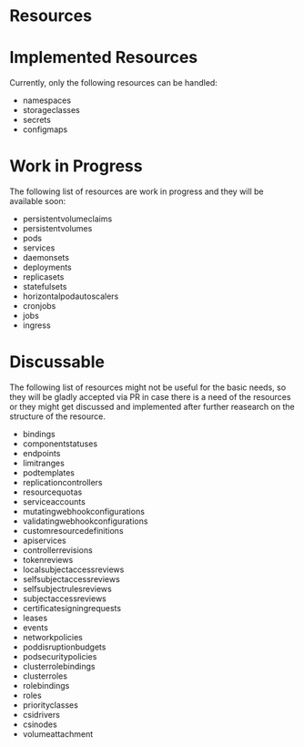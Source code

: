 # Resources

# Implemented Resources

Currently, only the following resources can be handled:

- namespaces
- storageclasses
- secrets
- configmaps

# Work in Progress

The following list of resources are work in progress and they will be available soon:

- persistentvolumeclaims
- persistentvolumes
- pods
- services
- daemonsets
- deployments
- replicasets
- statefulsets
- horizontalpodautoscalers
- cronjobs
- jobs
- ingress

# Discussable

The following list of resources might not be useful for the basic needs, so they will be gladly accepted via PR in case there is a need of the resources or they might get discussed and implemented after further reasearch on the structure of the resource.

- bindings
- componentstatuses
- endpoints
- limitranges
- podtemplates
- replicationcontrollers
- resourcequotas
- serviceaccounts
- mutatingwebhookconfigurations
- validatingwebhookconfigurations
- customresourcedefinitions
- apiservices
- controllerrevisions
- tokenreviews
- localsubjectaccessreviews
- selfsubjectaccessreviews
- selfsubjectrulesreviews
- subjectaccessreviews
- certificatesigningrequests
- leases
- events
- networkpolicies
- poddisruptionbudgets
- podsecuritypolicies
- clusterrolebindings
- clusterroles
- rolebindings
- roles
- priorityclasses
- csidrivers
- csinodes
- volumeattachment
